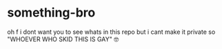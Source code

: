 # something-bro
oh f i dont want you to see whats in this repo but i cant make it private so "WHOEVER WHO SKID THIS IS GAY" 🤓
